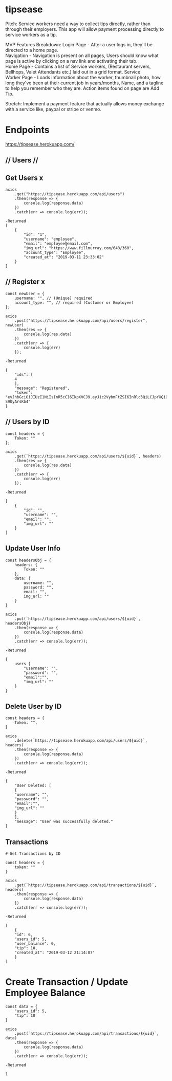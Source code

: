 # tipsease

Pitch: Service workers need a way to collect tips directly, rather than through their employers. This app will allow payment processing directly to service workers as a tip.

MVP Features Breakdown: Login Page - After a user logs in, they'll be directed to a home page.  
Navigation - Navigation is present on all pages, Users should know what page is active by clicking on a nav link and activating their tab.  
Home Page - Contains a list of Service workers, (Restaurant servers, Bellhops, Valet Attendants etc.) laid out in a grid format. Service  
Worker Page - Loads information about the worker, thumbnail photo, how long they've been at their current job in years/months, Name, and a tagline to help you remember who they are. Action items found on page are Add Tip.

Stretch: Implement a payment feature that actually allows money exchange with a service like, paypal or stripe or venmo.

# Endpoints

https://tipsease.herokuapp.com/

## // Users //

## Get Users x

```
axios
    .get("https://tipsease.herokuapp.com/api/users")
    .then(response => {
        console.log(response.data)
    })
    .catch(err => console.log(err));

-Returned
[
    {
        "id": "1",
        "username": "employee",
        "email": "employee@email.com",
        "img_url": "https://www.fillmurray.com/640/360",
        "account_type": "Employee",
        "created_at": "2019-03-11 23:33:02"
    }
]
```

## // Register x

```
const newUser = {
    username: "", // (Unique) required
    account_type: "", // required (Customer or Employee)
};

axios
    .post("https://tipsease.herokuapp.com/api/users/register", newUser)
    .then(res => {
        console.log(res.data)
    })
    .catch(err => {
        console.log(err)
    });

-Returned

{
    "ids": [
    4
    ],
    "message": "Registered",
    "token": "eyJhbGciOiJIUzI1NiIsInR5cCI6IkpXVCJ9.eyJ1c2VybmFtZSI6InRlc3QiLCJpYXQiOjE1NTIzMzg2NDUsImV4cCI6MTU1MjQyNTA0NX0.wDHsSTyHq2Uzi0x8PyJUi7iGA37stGH2-S9OyArsKb4"
}
```

<!-- ## // Login

```
const creds = {
    username: "" // required
    password: "" // required
};

axios
    .post("https://tipsease.herokuapp.com/api/login", creds)
    .then(res => {
        console.log(res.data)
    })
    .catch(err => {
        console.log(err)
    });

-Returned

[
    {
        message: "Logged In";
        id: "",
        token: ""
    }
]
``` -->

## // Users by ID

```
const headers = {
    Token: ""
};

axios
    .get(`https://tipsease.herokuapp.com/api/users/${uid}`, headers)
    .then(res => {
        console.log(res.data)
    })
    .catch(err => {
        console.log(err)
    });

-Returned

[
    {
        "id": "",
        "username": "",
        "email": "",
        "img_url": ""
    }
]
```

## Update User Info

```
const headersObj = {
    headers: {
        Token: ""
    },
    data: {
        username: "",
        password: "",
        email: "",
        img_url: ""
    }
}

axios
    .put(`https://tipsease.herokuapp.com/api/users/${uid}`, headersObj)
    .then(response => {
        console.log(response.data)
    })
    .catch(err => console.log(err));

-Returned

{
    users {
        "username": "",
        "password": "",
        "email":"",
        "img_url": ""
    }
}
```

## Delete User by ID

```
const headers = {
    Token: "",
}

axios
    .delete(`https://tipsease.herokuapp.com/api/users/${uid}`, headers)
    .then(response => {
        console.log(response.data)
    })
    .catch(err => console.log(err));

-Returned

{
    "User Deleted: [
    {
    "username": "",
    "password": "",
    "email":"",
    "img_url": ""
    }
    ],
    "message": "User was successfully deleted."
}
```

## Transactions

```
# Get Transactions by ID

const headers = {
    token: ""
}

axios
    .get(`https://tipsease.herokuapp.com/api/transactions/${uid}`, headers)
    .then(response => {
        console.log(response.data)
    })
    .catch(err => console.log(err));

-Returned

[
    {
    "id": 6,
    "users_id": 5,
    "user_balance": 0,
    "tip": 10,
    "created_at": "2019-03-12 21:14:07"
    }
]
```

# Create Transaction / Update Employee Balance

```
const data = {
    "users_id": 5,
	"tip": 10
}

axios
    .post(`https://tipsease.herokuapp.com/api/transactions/${uid}`, data)
    .then(response => {
        console.log(response.data)
    })
    .catch(err => console.log(err));

-Returned

1

```
